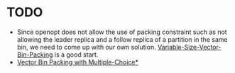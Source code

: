 # TODO

- Since openopt does not allow the use of packing constraint such as not allowing the leader replica and a follow replica of a partition in the same bin, we need to come up with our own solution. [Variable-Size-Vector-Bin-Packing](https://github.com/mgabay/Variable-Size-Vector-Bin-Packing) is a good start.
- [Vector Bin Packing with Multiple-Choice*](http://www.eng.tau.ac.il/~boaz/vbp.pdf)